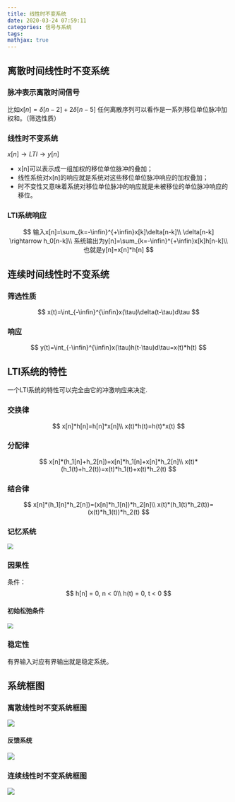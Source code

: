 ```yaml
---
title: 线性时不变系统
date: 2020-03-24 07:59:11
categories: 信号与系统
tags:
mathjax: true
---
```


## 离散时间线性时不变系统

### 脉冲表示离散时间信号

比如$x[n]=\delta[n-2]+2\delta[n-5]$
任何离散序列可以看作是一系列移位单位脉冲加权和。（筛选性质）

### 线性时不变系统

$x[n]\rightarrow LTI \rightarrow y[n]$

- x[n]可以表示成一组加权的移位单位脉冲的叠加；
- 线性系统对x[n]的响应就是系统对这些移位单位脉冲响应的加权叠加；
- 时不变性又意味着系统对移位单位脉冲的响应就是未被移位的单位脉冲响应的移位。

### LTI系统响应

$$
输入x[n]=\sum_{k=-\infin}^{+\infin}x[k]\delta[n-k]\\
\delta[n-k] \rightarrow h_0[n-k]\\
系统输出为y[n]=\sum_{k=-\infin}^{+\infin}x[k]h[n-k]\\
也就是y[n]=x[n]*h[n]
$$

## 连续时间线性时不变系统

### 筛选性质

$$
x(t)=\int_{-\infin}^{\infin}x(\tau)\delta(t-\tau)d\tau
$$

### 响应

$$
y(t)=\int_{-\infin}^{\infin}x(\tau)h(t-\tau)d\tau=x(t)*h(t)
$$

## LTI系统的特性

一个LTI系统的特性可以完全由它的冲激响应来决定.

### 交换律

$$
x[n]*h[n]=h[n]*x[n]\\
x(t)*h(t)=h(t)*x(t)
$$

### 分配律

$$
x[n]*(h_1[n]+h_2[n])=x[n]*h_1[n]+x[n]*h_2[n]\\
x(t)*(h_1(t)+h_2(t))=x(t)*h_1(t)+x(t)*h_2(t)
$$

### 结合律

$$
x[n]*(h_1[n]*h_2[n])=(x[n]*h_1[n])*h_2[n]\\
x(t)*(h_1(t)*h_2(t))=(x(t)*h_1(t))*h_2(t)
$$

### 记忆系统

<img src="http://m.qpic.cn/psc?/V11NehB63qJi50/xZikVHqhLrt9jsfqm9tF*QhFzx71b.OR4LChR3hrpOsE3doPNz8VadYEAZ..dRQTYNJBr.2mJ8drEpQvano24w!!/b&bo=UASnAgAAAAARB8E!&rf=viewer_4" style="zoom:80%">

### 因果性

条件：
$$
h[n] = 0, n < 0\\
h(t) = 0, t < 0
$$

#### 初始松弛条件

<img src="http://m.qpic.cn/psc?/V11NehB63qJi50/xZikVHqhLrt9jsfqm9tF*YCPTpNup7a6DOuQS3aJEDM00*ZezHbFCIfPvSLwrMxfHmflWgjNA9jpHFTnK*5XCA!!/b&bo=QATtAQAAAAARB5g!&rf=viewer_4" style="zoom:80%">

### 稳定性

有界输入对应有界输出就是稳定系统。

## 系统框图

### 离散线性时不变系统框图

<img src="http://m.qpic.cn/psc?/V11NehB63qJi50/xZikVHqhLrt9jsfqm9tF*cmQMKiShrWtAAmK2XB0PAAj1mAgLJoVL.1bf8okpx1zx6DelJEEFYei0YzB0vHg0g!!/b&bo=PgR.AgAAAAARB3Y!&rf=viewer_4">

#### 反馈系统

<img src="http://m.qpic.cn/psc?/V11NehB63qJi50/9vuGDcz9AP*EJeMjs9i.nq9HZ6u1pce2r3WE9hb3vqyqB44I.bIJQY6jZCWGX.ftB93*2oq1rdT2QIALA5Pwwpkoo6Z4WwpCX8*8L3YD2i0!/b&bo=CQRVAgAAAAARF3o!&rf=viewer_4">

### 连续线性时不变系统框图

<img src="http://m.qpic.cn/psc?/V11NehB63qJi50/9vuGDcz9AP*EJeMjs9i.np87EVuhTBDZrFigk1XbhM39njyS2vzj0k3xYGIhxlcgsbx5vzyQli4f6jTNhA0AU6Vqftu.gbapN8mMOy483sM!/b&bo=VQSSAgAAAAARF.E!&rf=viewer_4">
